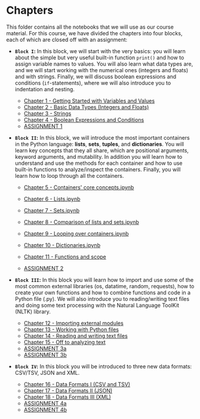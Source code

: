 # Chapters

This folder contains all the notebooks that we will use as our course material. For this course, we have divided the chapters into four blocks, each of which are closed off with an assignment:

- **`Block I`:** In this block, we will start with the very basics: you will learn about the simple but very useful built-in function `print()` and how to assign variable names to values. You will also learn what data types are, and we will start working with the numerical ones (integers and floats) and with strings. Finally, we will discuss boolean expressions and conditions (`if`-statements), where we will also introduce you to indentation and nesting.

  - [Chapter 1 - Getting Started with Variables and Values](https://github.com/cltl/python-for-text-analysis/blob/master/Chapters/Chapter%2001%20-%20Getting%20Started%20with%20Variables%20and%20Values.ipynb)
  - [Chapter 2 - Basic Data Types (Integers and Floats)](https://github.com/cltl/python-for-text-analysis/blob/master/Chapters/Chapter%2002%20-%20Basic%20Data%20Types%20(Integers%20and%20Floats).ipynb)
  - [Chapter 3 - Strings](https://github.com/cltl/python-for-text-analysis/blob/master/Chapters/Chapter%2003%20-%20Strings.ipynb)   
  - [Chapter 4 - Boolean Expressions and Conditions](https://github.com/cltl/python-for-text-analysis/blob/master/Chapters/Chapter%2004%20-%20Boolean%20Expressions%20and%20Conditions.ipynb)
  - [ASSIGNMENT 1](https://github.com/cltl/python-for-text-analysis/blob/master/Assignments/ASSIGNMENT-1.ipynb)

- **`Block II`:** In this block, we will introduce the most important containers in the Python language: **lists**, **sets**, **tuples**, and **dictionaries**. You will learn key concepts that they all share, which are positional arguments, keyword arguments, and mutability. In addition you will learn how to understand and use the methods for each container and how to use built-in functions to analyze/inspect the containers. Finally, you will learn how to loop through all the containers.

  - [Chapter 5 - Containers' core concepts.ipynb](https://github.com/cltl/python-for-text-analysis/blob/master/Chapters/Chapter%2005%20-%20Core%20concepts%20of%20containers.ipynb)
  - [Chapter 6 - Lists.ipynb](https://github.com/cltl/python-for-text-analysis/blob/master/Chapters/Chapter%2006%20-%20Lists.ipynb)
  - [Chapter 7 - Sets.ipynb](https://github.com/cltl/python-for-text-analysis/blob/master/Chapters/Chapter%2007%20-%20Sets.ipynb)
  - [Chapter 8 - Comparison of lists and sets.ipynb](https://github.com/cltl/python-for-text-analysis/blob/master/Chapters/Chapter%2008%20-%20Comparison%20of%20lists%20and%20sets.ipynb)
  - [Chapter 9 - Looping over containers.ipynb](https://github.com/cltl/python-for-text-analysis/blob/master/Chapters/Chapter%2009%20-%20Looping%20over%20containers.ipynb)
  - [Chapter 10 - Dictionaries.ipynb](https://github.com/cltl/python-for-text-analysis/blob/master/Chapters/Chapter%2010%20-%20Dictionaries.ipynb)
  - [Chapter 11 - Functions and scope](https://github.com/cltl/python-for-text-analysis/blob/master/Chapters/Chapter%2011%20-%20Functions%20and%20scope.ipynb)

  - [ASSIGNMENT 2](https://github.com/cltl/python-for-text-analysis/blob/master/Assignments/ASSIGNMENT-2.ipynb)

- **`Block III`:** In this block you will learn how to import and use some of the most common external libraries (os, datatime, random, requests), how to create your own functions and how to combine functions and code in a Python file (.py).  We will also introduce you to reading/writing text files and doing some text processing with the Natural Language ToolKit (NLTK) library.

    - [Chapter 12 - Importing external modules](https://github.com/cltl/python-for-text-analysis/blob/master/Chapters/Chapter%2012%20-%20Importing%20external%20modules.ipynb)
    - [Chapter 13 - Working with Python files](https://github.com/cltl/python-for-text-analysis/blob/master/Chapters/Chapter%2013%20-%20Working%20with%20Python%20files.ipynb)
    - [Chapter 14 - Reading and writing text files](https://github.com/cltl/python-for-text-analysis/blob/master/Chapters/Chapter%2014%20-%20Reading%20and%20writing%20text%20files.ipynb)
    - [Chapter 15 - Off to analyzing text](https://github.com/cltl/python-for-text-analysis/blob/master/Chapters/Chapter%2015%20-%20Off%20to%20analyzing%20text.ipynb)
    - [ASSIGNMENT 3a](https://github.com/cltl/python-for-text-analysis/blob/master/Assignments/ASSIGNMENT-3a.ipynb)
    - [ASSIGNMENT 3b](https://github.com/cltl/python-for-text-analysis/blob/master/Assignments/ASSIGNMENT-3b.ipynb)  

- **`Block IV`:** In this block you will be introduced to three new data formats: CSV/TSV, JSON and XML.

  - [Chapter 16 - Data Formats I (CSV and TSV)](https://github.com/cltl/python-for-text-analysis/blob/master/Chapters/Chapter%2016%20-%20Data%20formats%20I%20(CSV%20and%20TSV).ipynb)
  - [Chapter 17 - Data Formats II (JSON)](https://github.com/cltl/python-for-text-analysis/blob/master/Chapters/Chapter%2017%20-%20Data%20formats%20II%20(JSON).ipynb)
  - [Chapter 18 - Data Formats III (XML)](https://github.com/cltl/python-for-text-analysis/blob/master/Chapters/Chapter%2018%20-%20Data%20formats%20III%20(XML).ipynb)
  - [ASSIGNMENT 4a](https://github.com/cltl/python-for-text-analysis/blob/master/Assignments/ASSIGNMENT-4a.ipynb)
  - [ASSIGNMENT 4b](https://github.com/cltl/python-for-text-analysis/blob/master/Assignments/ASSIGNMENT-4b.ipynb)
